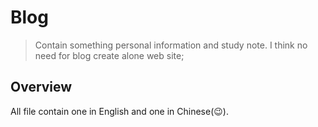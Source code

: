 # Blog

> Contain something personal information and study note. I think no need for blog create alone web site;

## Overview

All file contain one in English and  one in Chinese(😉).


